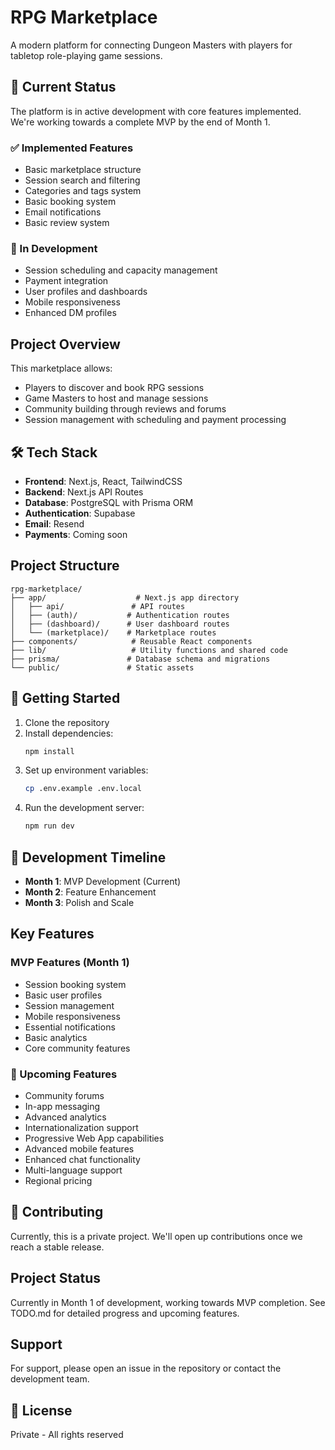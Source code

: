# RPG Marketplace

A modern platform for connecting Dungeon Masters with players for tabletop role-playing game sessions.

## 🚀 Current Status

The platform is in active development with core features implemented. We're working towards a complete MVP by the end of Month 1.

### ✅ Implemented Features

- Basic marketplace structure
- Session search and filtering
- Categories and tags system
- Basic booking system
- Email notifications
- Basic review system

### 🚧 In Development

- Session scheduling and capacity management
- Payment integration
- User profiles and dashboards
- Mobile responsiveness
- Enhanced DM profiles

## Project Overview

This marketplace allows:

- Players to discover and book RPG sessions
- Game Masters to host and manage sessions
- Community building through reviews and forums
- Session management with scheduling and payment processing

## 🛠️ Tech Stack

- **Frontend**: Next.js, React, TailwindCSS
- **Backend**: Next.js API Routes
- **Database**: PostgreSQL with Prisma ORM
- **Authentication**: Supabase
- **Email**: Resend
- **Payments**: Coming soon

## Project Structure

```
rpg-marketplace/
├── app/                    # Next.js app directory
│   ├── api/               # API routes
│   ├── (auth)/           # Authentication routes
│   ├── (dashboard)/      # User dashboard routes
│   └── (marketplace)/    # Marketplace routes
├── components/            # Reusable React components
├── lib/                   # Utility functions and shared code
├── prisma/               # Database schema and migrations
└── public/               # Static assets
```

## 🚀 Getting Started

1. Clone the repository
2. Install dependencies:
   ```bash
   npm install
   ```
3. Set up environment variables:
   ```bash
   cp .env.example .env.local
   ```
4. Run the development server:
   ```bash
   npm run dev
   ```

## 📅 Development Timeline

- **Month 1**: MVP Development (Current)
- **Month 2**: Feature Enhancement
- **Month 3**: Polish and Scale

## Key Features

### MVP Features (Month 1)

- Session booking system
- Basic user profiles
- Session management
- Mobile responsiveness
- Essential notifications
- Basic analytics
- Core community features

### 🎯 Upcoming Features

- Community forums
- In-app messaging
- Advanced analytics
- Internationalization support
- Progressive Web App capabilities
- Advanced mobile features
- Enhanced chat functionality
- Multi-language support
- Regional pricing

## 🤝 Contributing

Currently, this is a private project. We'll open up contributions once we reach a stable release.

## Project Status

Currently in Month 1 of development, working towards MVP completion. See TODO.md for detailed progress and upcoming features.

## Support

For support, please open an issue in the repository or contact the development team.

## 📄 License

Private - All rights reserved
